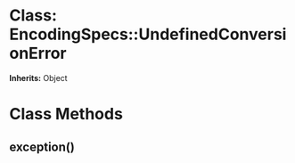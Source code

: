 # Class: EncodingSpecs::UndefinedConversionError
**Inherits:** Object
    



# Class Methods
## exception() [](#method-c-exception)

